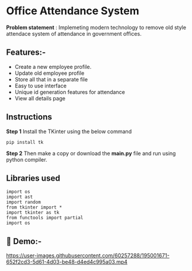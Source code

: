 # Office Attendance System

**Problem statement** : Implemeting modern technology to remove old style attendace system of attendance in government offices.

## Features:-
  - Create a new employee profile.
  - Update old employee profile
  - Store all that in a separate file
  - Easy to use interface
  - Unique id generation features for attendance
  - View all details page

## Instructions

**Step 1**
Install the TKinter using the below command 

```
pip install tk

```

**Step 2**
Then make a copy or download the **main.py** file and run using python compiler.


## Libraries used

```
import os  
import ast
import random
from tkinter import *
import tkinter as tk
from functools import partial
import os

```


## 📸 Demo:-
  
  https://user-images.githubusercontent.com/60257288/195001671-652f2cd3-5d61-4d03-be48-d4ed4c995a03.mp4 
 



